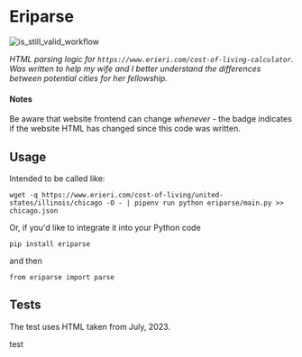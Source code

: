 
# Eriparse
![is_still_valid_workflow](https://github.com/ncgl-git/eriparse/actions/workflows/is_still_valid.yaml/badge.svg)

*HTML parsing logic for `https://www.erieri.com/cost-of-living-calculator`. Was written to help my wife and I better understand the differences between potential cities for her fellowship.*


#### Notes
Be aware that website frontend can change _whenever_ - the badge indicates if the website HTML has changed since this code was written.


## Usage

Intended to be called like: 
```
wget -q https://www.erieri.com/cost-of-living/united-states/illinois/chicago -O - | pipenv run python eriparse/main.py >> chicago.json
```

Or, if you'd like to integrate it into your Python code 

`pip install eriparse`

and then

`from eriparse import parse`

## Tests
The test uses HTML taken from July, 2023.


test
